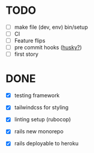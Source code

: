 # TODO

- [ ] make file (dev, env) bin/setup
- [ ] CI
- [ ] Feature flips
- [ ] pre commit hooks ([husky?](https://github.com/typicode/husky))
- [ ] first story

# DONE

- [x] testing framework
- [x] tailwindcss for styling
- [x] linting setup (rubocop)
- [x] rails new monorepo
- [x] rails deployable to heroku

